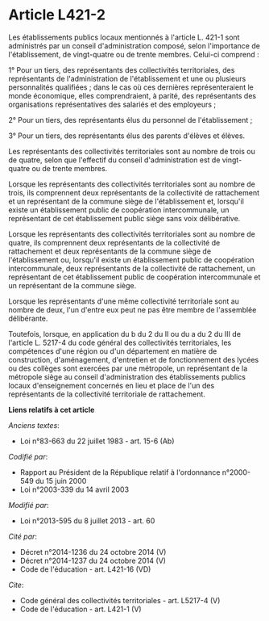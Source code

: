 # Article L421-2

Les établissements publics locaux mentionnés à l'article L. 421-1 sont administrés par un conseil d'administration composé,
selon l'importance de l'établissement, de vingt-quatre ou de trente membres. Celui-ci comprend : 

1° Pour un tiers, des représentants des collectivités territoriales, des représentants de l'administration de l'établissement
et une ou plusieurs personnalités qualifiées ; dans le cas où ces dernières représenteraient le monde économique, elles
comprendraient, à parité, des représentants des organisations représentatives des salariés et des employeurs ; 

2° Pour un tiers, des représentants élus du personnel de l'établissement ; 

3° Pour un tiers, des représentants élus des parents d'élèves et élèves. 

Les représentants des collectivités territoriales sont au nombre de trois ou de quatre, selon que l'effectif du conseil
d'administration est de vingt-quatre ou de trente membres. 

Lorsque les représentants des collectivités territoriales sont au nombre de trois, ils comprennent deux représentants de la
collectivité de rattachement et un représentant de la commune siège de l'établissement et, lorsqu'il existe un établissement
public de coopération intercommunale, un représentant de cet établissement public siège sans voix délibérative. 

Lorsque les représentants des collectivités territoriales sont au nombre de quatre, ils comprennent deux représentants de la
collectivité de rattachement et deux représentants de la commune siège de l'établissement ou, lorsqu'il existe un
établissement public de coopération intercommunale, deux représentants de la collectivité de rattachement, un représentant de
cet établissement public de coopération intercommunale et un représentant de la commune siège. 

Lorsque les représentants d'une même collectivité territoriale sont au nombre de deux, l'un d'entre eux peut ne pas être
membre de l'assemblée délibérante. 

Toutefois, lorsque, en application du b du 2 du II ou du a du 2 du III de l'article L. 5217-4 du code général des
collectivités territoriales, les compétences d'une région ou d'un département en matière de construction, d'aménagement,
d'entretien et de fonctionnement des lycées ou des collèges sont exercées par une métropole, un représentant de la métropole
siège au conseil d'administration des établissements publics locaux d'enseignement concernés en lieu et place de l'un des
représentants de la collectivité territoriale de rattachement.

**Liens relatifs à cet article**

_Anciens textes_:

  - Loi n°83-663 du 22 juillet 1983 - art. 15-6 (Ab)

_Codifié par_:

  - Rapport au Président de la République relatif à l'ordonnance n°2000-549 du 15 juin 2000
  - Loi n°2003-339 du 14 avril 2003

_Modifié par_:

  - Loi n°2013-595 du 8 juillet 2013 - art. 60

_Cité par_:

  - Décret n°2014-1236 du 24 octobre 2014 (V)
  - Décret n°2014-1237 du 24 octobre 2014 (V)
  - Code de l'éducation - art. L421-16 (VD)

_Cite_:

  - Code général des collectivités territoriales - art. L5217-4 (V)
  - Code de l'éducation - art. L421-1 (V)
